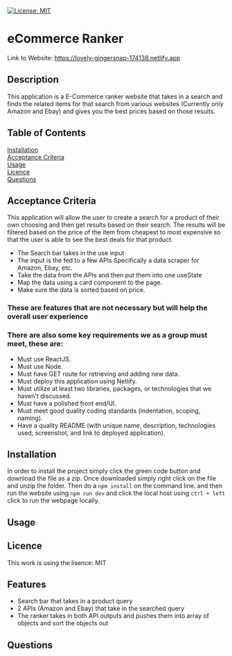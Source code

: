 [![License: MIT](https://img.shields.io/badge/License-MIT-yellow.svg)](https://opensource.org/licenses/MIT)
# eCommerce Ranker

Link to Website: https://lovely-gingersnap-174138.netlify.app
## Description
This application is a E-Commerce ranker website that takes in a search and finds the related items for that search from various websites (Currently only Amazon and Ebay) and gives you the best prices based on those results.

## Table of Contents
[Installation](#installation) <br />
[Acceptance Criteria](#acceptance-criteria) <br />
[Usage](#usage) <br />
[Licence](#licence) <br />
[Questions](#questions)     
## Acceptance Criteria
This application will allow the user to create a search for a product of their own choosing and then get results based on their search. The results will be filtered based on the price of the item from cheapest to most expensive so that the user is able to see the best deals for that product.
- The Search bar takes in the use input
- The input is the fed to a few APIs Specifically a data scraper for Amazon, Ebay, etc.
- Take the data from the APIs and then put them into one useState
- Map the data using a card component to the page.
- Make sure the data is sorted based on price. 

### These are features that are not necessary but will help the overall user experience

### There are also some key requirements we as a group must meet, these are:
* Must use ReactJS.
* Must use Node.
* Must have GET route for retrieving and adding new data.
* Must deploy this application using Netlify.
* Must utilize at least two libraries, packages, or technologies that we haven't discussed.
* Must have a polished front end/UI.
* Must meet good quality coding standards (indentation, scoping, naming).
* Have a quality README (with unique name, description, technologies used, screenshot, and link to deployed application).

## Installation
In order to install the project simply click the green code button and download the file as a zip. Once downloaded simply right click on the file and unzip the folder. 
Then do a ```npm install``` on the command line.
and then run the website using ```npm run dev``` and click the local host using ```ctrl + left``` click to run the webpage locally.
## Usage


## Licence
This work is using the lisence: MIT
## Features
- Search bar that takes in a product query 
- 2 APIs (Amazon and Ebay) that take in the searched query 
- The ranker takes in both API outputs and pushes them into array of objects and sort the objects out 

## Questions
